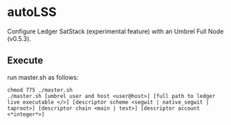 # autoLSS
Configure Ledger SatStack (experimental feature) with an Umbrel Full Node (v0.5.3).

## Execute
run master.sh as follows:
```
chmod 775 ./master.sh
./master.sh [umbrel user and host <user@host>] [full path to ledger live executable </>] [descriptor scheme <segwit | native_segwit | taproot>] [descriptor chain <main | test>] [descriptor account <*integer*>]
```
